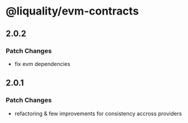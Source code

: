 # @liquality/evm-contracts

## 2.0.2

### Patch Changes

-   fix evm dependencies

## 2.0.1

### Patch Changes

-   refactoring & few improvements for consistency accross providers
